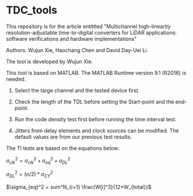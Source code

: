 # TDC_tools

This repository is for the article entittled "Multichannel high-linearity resolution-adjustable time-to-digital converters for LiDAR applications: software verifications and hardware implementations"

Authors: Wujun Xie, Haochang Chen and David Day-Uei Li.

The tool is developed by Wujun Xie.

This tool is based on MATLAB. The MATLAB Runtime version 9.1 (R2016) is needed.

1. Select the targe channel and the tested device first.

2. Check the length of the TDL before setting the Start-point and the end-point.

3. Run the code density test first before running the time interval test.

4. Jitters from delay elements and clock sources can be modified. The default values are from our previous test results. 

The TI tests are based on the equations below:

$\sigma_{clk}^2 = \sigma_{clk}^2 + \sigma_{eq}^2 + \sigma_{DL}^2$

$\sigma_{DL}^2 = (n/2)*\sigma_{CY}^2$

$\sigma_{eq}^2 = sum^N_{i=1} \frac{W[i]^3}{12*W_{total}}$